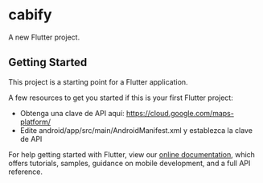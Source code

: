 # cabify

A new Flutter project.

## Getting Started

This project is a starting point for a Flutter application.

A few resources to get you started if this is your first Flutter project:

- Obtenga una clave de API aquí: https://cloud.google.com/maps-platform/
- Edite android/app/src/main/AndroidManifest.xml y establezca la clave de API

For help getting started with Flutter, view our
[online documentation](https://flutter.dev/docs), which offers tutorials,
samples, guidance on mobile development, and a full API reference.
